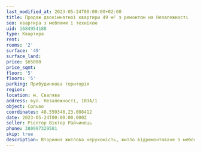 ```yaml
---
last_modified_at: 2023-05-24T00:00:00+02:00
title: Продаж двокімнатної квартири 49 м² з ремонтом на Незалежності
seo: квартира з меблями і технікою
uid: 1684954188
type: Квартира
rent:
rooms: '2'
surface: '49'
surface_land:
price: $65000
price_sqmt:
floor: '5'
floors: '5'
parking: Прибудинкова територія
region:
location: м. Свалява
address: вул. Незалежності, 103А/1
object: Сольво
coordinates: 48.550348,23.008412
date: 2023-05-24T00:00:00.000Z
seller: Рієлтор Віктор Райчинець
phone: 380997329501
skip: true
description: Вторинна житлова нерухомість, житло відремонтоване з меблями і технікою, придатне і готове для проживання
---
```

